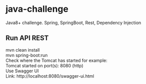 # java-challenge
 Java8+ challenge. Spring, SpringBoot, Rest, Dependency Injection

## Run API REST
mvn clean install   
mvn spring-boot:run   
Check where the Tomcat has started for example:   
Tomcat started on port(s): 8080 (http)   
Use Swagger UI   
Link: http://localhost:8080/swagger-ui.html    
